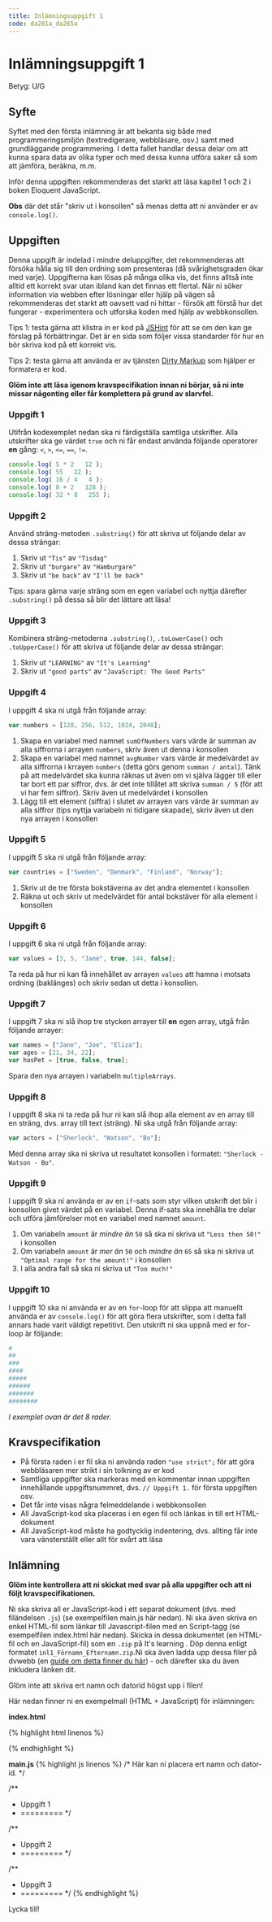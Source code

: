 ```yaml
---
title: Inlämningsuppgift 1
code: da281a_da265a
---
```


# Inlämningsuppgift 1

Betyg: U/G

## Syfte

Syftet med den första inlämning är att bekanta sig både med programmeringsmiljön (textredigerare, webbläsare, osv.) samt med grundläggande programmering. I detta fallet handlar dessa delar om att kunna spara data av olika typer och med dessa kunna utföra saker så som att jämföra, beräkna, m.m.

Inför denna uppgiften rekommenderas det starkt att läsa kapitel 1 och 2 i boken Eloquent JavaScript.

**Obs** där det står "skriv ut i konsollen" så menas detta att ni använder er av `console.log()`.

## Uppgiften

Denna uppgift är indelad i mindre deluppgifter, det rekommenderas att försöka hålla sig till den ordning som presenteras (då svårighetsgraden ökar med varje). Uppgifterna kan lösas på många olika vis, det finns alltså inte alltid ett korrekt svar utan ibland kan det finnas ett flertal. När ni söker information via webben efter lösningar eller hjälp på vägen så rekommenderas det starkt att oavsett vad ni hittar - försök att förstå hur det fungerar - experimentera och utforska koden med hjälp av webbkonsollen.

Tips 1: testa gärna att klistra in er kod på [JSHint](http://jshint.com/) för att se om den kan ge förslag på förbättringar. Det är en sida som följer vissa standarder för hur en bör skriva kod på ett korrekt vis.

Tips 2: testa gärna att använda er av tjänsten [Dirty Markup](https://www.dirtymarkup.com/) som hjälper er formatera er kod.

**Glöm inte att läsa igenom kravspecifikation innan ni börjar, så ni inte missar någonting eller får komplettera på grund av slarvfel.** 

### Uppgift 1

Utifrån kodexemplet nedan ska ni färdigställa samtliga utskrifter. Alla utskrifter ska ge värdet `true` och ni får endast använda följande operatorer **en** gång: `<`, `>`, `<=`, `==`, `!=`.

``` js
console.log( 5 * 2   12 );
console.log( 55   22 );
console.log( 16 / 4   4 );
console.log( 8 + 2   128 );
console.log( 32 * 8   255 );
```

### Uppgift 2

Använd sträng-metoden `.substring()` för att skriva ut följande delar av dessa strängar:

1. Skriv ut `"Tis"` av `"Tisdag"`
2. Skriv ut `"burgare"` av `"Hamburgare"`
3. Skriv ut `"be back"` av `"I'll be back"` 

Tips: spara gärna varje sträng som en egen variabel och nyttja därefter `.substring()` på dessa så blir det lättare att läsa!

### Uppgift 3

Kombinera sträng-metoderna `.substring()`, `.toLowerCase()` och `.toUpperCase()` för att skriva ut följande delar av dessa strängar:

1. Skriv ut `"LEARNING"` av `"It's Learning"`
2. Skriv ut `"good parts"` av `"JavaScript: The Good Parts"`

### Uppgift 4

I uppgift 4 ska ni utgå från följande array:

``` js
var numbers = [128, 256, 512, 1024, 2048];
```

1. Skapa en variabel med namnet `sumOfNumbers` vars värde är summan av alla siffrorna i arrayen `numbers`, skriv även ut denna i konsollen
2. Skapa en variabel med namnet `avgNumber` vars värde är medelvärdet av alla siffrorna i krrayen `numbers` (detta görs genom `summan / antal`). Tänk på att medelvärdet ska kunna räknas ut även om vi själva lägger till eller tar bort ett par siffror, dvs. är det inte tillåtet att skriva `summan / 5` (för att vi har fem siffror). Skriv även ut medelvärdet i konsollen
3. Lägg till ett element (siffra) i slutet av arrayen vars värde är summan av alla siffror (tips nyttja variabeln ni tidigare skapade), skriv även ut den nya arrayen i konsollen

### Uppgift 5

I uppgift 5 ska ni utgå från följande array:

``` js
var countries = ["Sweden", "Denmark", "Finland", "Norway"];
```

1. Skriv ut de tre första bokstäverna av det andra elementet i konsollen
2. Räkna ut och skriv ut medelvärdet för antal bokstäver för alla element i konsollen

### Uppgift 6

I uppgift 6 ska ni utgå från följande array: 

``` js
var values = [3, 5, "Jane", true, 144, false];
```

Ta reda på hur ni kan få innehållet av arrayen `values` att hamna i motsats ordning (baklänges) och skriv sedan ut detta i konsollen.

### Uppgift 7

I uppgift 7 ska ni slå ihop tre stycken arrayer till **en** egen array, utgå från följande arrayer:

``` js
var names = ["Jane", "Joe", "Eliza"];
var ages = [21, 34, 22];
var hasPet = [true, false, true];
```

Spara den nya arrayen i variabeln `multipleArrays`.

### Uppgift 8

I uppgift 8 ska ni ta reda på hur ni kan slå ihop alla element av en array till en sträng, dvs. array till text (sträng). Ni ska utgå från följande array: 

``` js
var actors = ["Sherlock", "Watson", "Bo"];
```

Med denna array ska ni skriva ut resultatet konsollen i formatet: `"Sherlock - Watson - Bo"`.

### Uppgift 9

I uppgift 9 ska ni använda er av en `if`-sats som styr vilken utskrift det blir i konsollen givet värdet på en variabel. Denna if-sats ska innehålla tre delar och utföra jämförelser mot en variabel med namnet `amount`.

1. Om variabeln `amount` är *mindre än* `50` så ska ni skriva ut `"Less then 50!"` i konsollen
2. Om variabeln `amount` är *mer än* `50` och *mindre än* `65` så ska ni skriva ut `"Optimal range for the amount!"` i konsollen
3. I alla andra fall så ska ni skriva ut `"Too much!"`

### Uppgift 10

I uppgift 10 ska ni använda er av en `for`-loop för att slippa att manuellt använda er av `console.log()` för att göra flera utskrifter, som i detta fall annars hade varit väldigt repetitivt. Den utskrift ni ska uppnå med er for-loop är följande:

``` bash
#
##
###
####
#####
######
#######
########
```

*I exemplet ovan är det 8 rader.*

## Kravspecifikation

* På första raden i er fil ska ni använda raden `"use strict";` för att göra webbläsaren mer strikt i sin tolkning av er kod
* Samtliga uppgifter ska markeras med en kommentar innan uppgiften innehållande uppgiftsnummret, dvs. `// Uppgift 1.` för första uppgiften osv.
* Det får inte visas några felmeddelande i webbkonsollen
* All JavaScript-kod ska placeras i en egen fil och länkas in till ert HTML-dokument
* All JavaScript-kod måste ha godtycklig indentering, dvs. allting får inte vara vänsterställt eller allt för svårt att läsa

## Inlämning

**Glöm inte kontrollera att ni skickat med svar på alla uppgifter och att ni följt kravspecifikationen.**

Ni ska skriva all er JavaScript-kod i ett separat dokument (dvs. med filändelsen `.js`) (se exempelfilen main.js här nedan). Ni ska även skriva en enkel HTML-fil som länkar till Javascript-filen med en Script-tagg (se exempelfilen index.html här nedan). Skicka in dessa dokumentet (en HTML-fil och en JavaScript-fil) som en `.zip` på It's learning . Döp denna enligt formatet `inl1_Förnamn_Efternamn.zip`.Ni ska även ladda upp dessa filer på dvwebb (en [guide om detta finner du här](courses/da280a/material/m1_intro_dvwebb.html)) - och därefter ska du även inkludera länken dit.

Glöm inte att skriva ert namn och datorid högst upp i filen!

Här nedan finner ni en exempelmall (HTML + JavaScript) för inlämningen:

**index.html**

{% highlight html linenos %}
<!doctype html>
<html>
    <head>
        <title>Inlämningsuppgift 1</title>
        <meta charset="utf-8">
    </head>
    <body>
        <script src="main.js"></script>
    </body>
</html>
{% endhighlight %}

**main.js**
{% highlight js linenos %}
/* Här kan ni placera ert namn och dator-id. */

/**
 * Uppgift 1
 * =========
 */

/**
 * Uppgift 2
 * =========
 */

/**
 * Uppgift 3
 * =========
 */
{% endhighlight %}



Lycka till!
